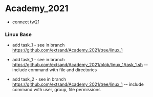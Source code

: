# Academy_2021
- connect tw21
    

### Linux Base
- add task_1 - see in branch https://github.com/extsand/Academy_2021/tree/linux_1
- add task_1 - see in branch https://github.com/extsand/Academy_2021/blob/linux_1/task_1.sh
    -- include command with file and directories

- add task_2 - see in branch https://github.com/extsand/Academy_2021/tree/linux_1
    -- include command with user, group, file permissions